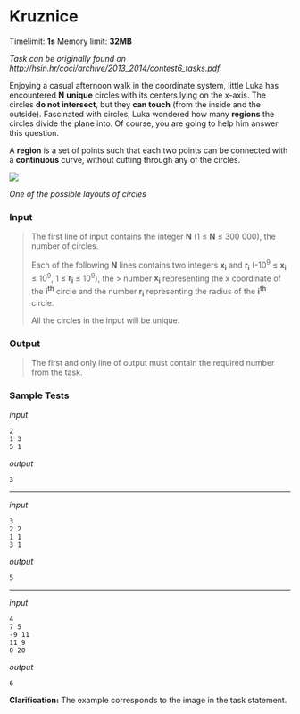 # Kruznice

Timelimit: **1s** Memory limit: **32MB**

*Task can be originally found on http://hsin.hr/coci/archive/2013_2014/contest6_tasks.pdf*

Enjoying a casual afternoon walk in the coordinate system, little Luka
has encountered **N** **unique** circles with its centers lying on the
x-axis. The circles **do not intersect**, but they **can touch** (from
the inside and the outside). Fascinated with circles, Luka wondered how
many **regions** the circles divide the plane into. Of course, you are
going to help him answer this question.

A **region** is a set of points such that each two points can be
connected with a **continuous** curve, without cutting through any of
the circles.

![](/_static/img/tasks/kruznice.png)

*One of the possible layouts of circles*

### Input
> The first line of input contains the integer **N** (1 ≤ **N** ≤ 300
> 000), the number of circles.
>
> Each of the following **N** lines contains two integers **x<sub>i</sub>** and
> **r<sub>i</sub>** (-10<sup>9</sup> ≤ **x<sub>i</sub>** ≤ 10<sup>9</sup>, 1 ≤ **r<sub>i</sub>** ≤ 10<sup>9</sup>), the > number
> **x<sub>i</sub>** representing the x coordinate of the **i<sup>th</sup>** circle and the
> number **r<sub>i</sub>** representing the radius of the **i<sup>th</sup>** circle.
>
> All the circles in the input will be unique.

### Output
> The first and only line of output must contain the required number from
> the task.

### Sample Tests
_input_

```
2
1 3
5 1
```

_output_
```
3
```

---

_input_

```
3
2 2
1 1
3 1
```

_output_
```
5
```

---

_input_

```
4
7 5
-9 11
11 9
0 20
```

_output_
```
6
```

**Clarification:** The example corresponds to the image in the task statement.
